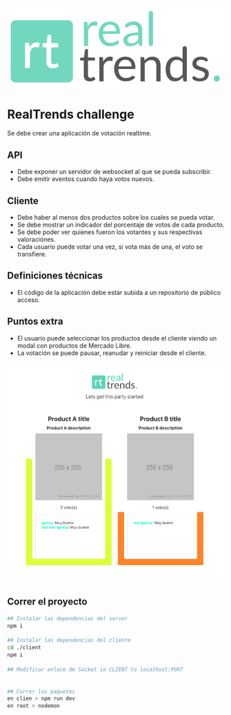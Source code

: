 ![RealTrends](./client/src/assets/logo.svg "RealTrends")

# RealTrends challenge
Se debe crear una aplicación de votación realtime.

## API
* Debe exponer un servidor de websocket al que se pueda subscribir.
* Debe emitir eventos cuando haya votos nuevos.

## Cliente
* Debe haber al menos dos productos sobre los cuales se pueda votar.
* Se debe mostrar un indicador del porcentaje de votos de cada producto.
* Se debe poder ver quienes fueron los votantes y sus respectivas valoraciónes.
* Cada usuario puede votar una vez, si vota más de una, el voto se transfiere.

## Definiciones técnicas
* El código de la aplicación debe estar subida a un repositorio de público acceso.

## Puntos extra
* El usuario puede seleccionar los productos desde el cliente viendo un modal con productos de Mercado Libre.
* La votación se puede pausar, reanudar y reiniciar desde el cliente.

![Spec](./spec.png)

## Correr el proyecto
```bash
## Instalar las dependencias del server
npm i

## Instalar las dependencias del cliente
cd ./client 
npm i

## Modificar enlace de Socket io CLIENT to localhost:PORT


## Correr los paquetes
en clien > npm run dev 
en root > nodemon
```